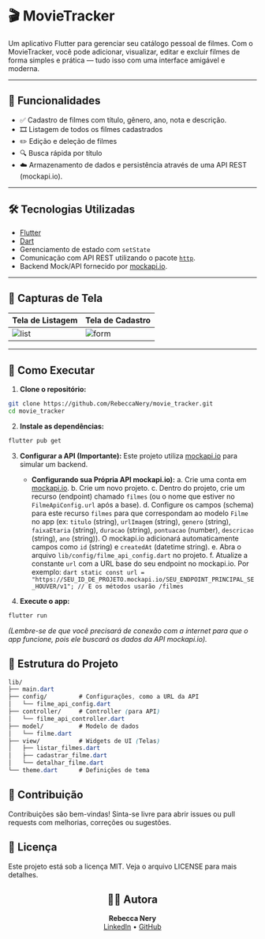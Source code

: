 # 🎬 MovieTracker

Um aplicativo Flutter para gerenciar seu catálogo pessoal de filmes. Com o MovieTracker, você pode adicionar, visualizar, editar e excluir filmes de forma simples e prática — tudo isso com uma interface amigável e moderna.

---

## 📱 Funcionalidades

- ✅ Cadastro de filmes com título, gênero, ano, nota e descrição.
- 🎞 Listagem de todos os filmes cadastrados
- ✏️ Edição e deleção de filmes
- 🔍 Busca rápida por título
- ☁️ Armazenamento de dados e persistência através de uma API REST (mockapi.io).

---

## 🛠 Tecnologias Utilizadas

- [Flutter](https://flutter.dev/)
- [Dart](https://dart.dev/)
- Gerenciamento de estado com `setState`
- Comunicação com API REST utilizando o pacote [`http`](https://pub.dev/packages/http).
- Backend Mock/API fornecido por [mockapi.io](https://mockapi.io/).

---

## 📸 Capturas de Tela

| Tela de Listagem | Tela de Cadastro |
|------------------|------------------|
| ![list](assets/screenshots/list.png) | ![form](assets/screenshots/form.png) |

---

## 🚀 Como Executar

1. **Clone o repositório:**

```bash
git clone https://github.com/RebeccaNery/movie_tracker.git
cd movie_tracker
```

2. **Instale as dependências:**

```bash
flutter pub get
```

3.  **Configurar a API (Importante):**
    Este projeto utiliza [mockapi.io](https://mockapi.io/) para simular um backend.

    * **Configurando sua Própria API mockapi.io):**
        a. Crie uma conta em [mockapi.io](https://mockapi.io/).
        b. Crie um novo projeto.
        c. Dentro do projeto, crie um recurso (endpoint) chamado `filmes` (ou o nome que estiver no `FilmeApiConfig.url` após a base).
        d. Configure os campos (schema) para este recurso `filmes` para que correspondam ao modelo `Filme` no app (ex: `titulo` (string), `urlImagem` (string), `genero` (string), `faixaEtaria` (string), `duracao` (string), `pontuacao` (number), `descricao` (string), `ano` (string)). O mockapi.io adicionará automaticamente campos como `id` (string) e `createdAt` (datetime string).
        e. Abra o arquivo `lib/config/filme_api_config.dart` no projeto.
        f. Atualize a constante `url` com a URL base do seu endpoint no mockapi.io. Por exemplo:
           ```dart
           static const url = "https://SEU_ID_DE_PROJETO.mockapi.io/SEU_ENDPOINT_PRINCIPAL_SE_HOUVER/v1"; // E os métodos usarão /filmes
           ```

4. **Execute o app:**
```bash
flutter run
```
*(Lembre-se de que você precisará de conexão com a internet para que o app funcione, pois ele buscará os dados da API mockapi.io).*

## 📂 Estrutura do Projeto
```css
lib/
├── main.dart
├── config/         # Configurações, como a URL da API
│   └── filme_api_config.dart
├── controller/     # Controller (para API)
│   └── filme_api_controller.dart
├── model/          # Modelo de dados
│   └── filme.dart
├── view/           # Widgets de UI (Telas)
│   ├── listar_filmes.dart
│   ├── cadastrar_filme.dart
│   └── detalhar_filme.dart
└── theme.dart      # Definições de tema
```
## 🤝 Contribuição
Contribuições são bem-vindas! Sinta-se livre para abrir issues ou pull requests com melhorias, correções ou sugestões.

## 🧾 Licença
Este projeto está sob a licença MIT. Veja o arquivo LICENSE para mais detalhes.



<h2 align="center">👩‍💻 Autora</h2>
<p align="center">
  <strong>Rebecca Nery</strong><br>
  <a href="https://www.linkedin.com/in/rebecca-nery">LinkedIn</a> • 
  <a href="https://github.com/RebeccaNery">GitHub</a>
</p>
